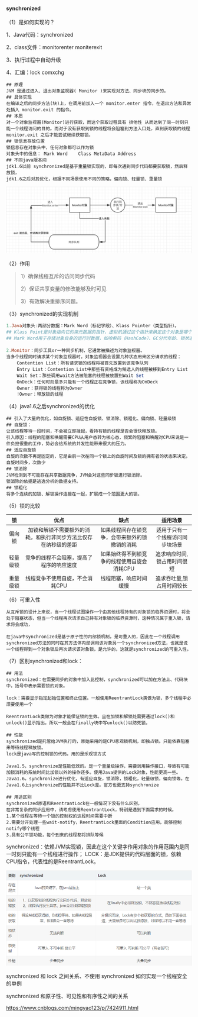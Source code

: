 #### synchronized

（1）是如何实现的？

1、Java代码：synchronized

2、class文件：monitorenter moniterexit

3、执行过程中自动升级

4、汇编：lock comxchg

```shell
## 原理
JVM 是通过进入、退出对象监视器( Monitor )来实现对方法、同步块的同步的。
## 具体实现
在编译之后的同步方法(块)上，在调用前加入一个 monitor.enter 指令，在退出方法和异常处插入 monitor.exit 的指令。
## 本质
对一个对象监视器(Monitor)进行获取，而这个获取过程具有 排他性 从而达到了同一时刻只能一个线程访问的目的。而对于没有获取到锁的线程将会阻塞到方法入口处，直到获取锁的线程 monitor.exit 之后才能尝试继续获取锁。
## 锁信息存放位置
锁信息存在对象头中，任何对象都可以作为锁
对象头中的信息： Mark Word    Class MetaData Address
## 不同java版本间
jdk1.6以前 synchronized是基于重量锁实现的，即每次遇到同步代码都要获取锁，然后释放锁，
jdk1.6之后对其优化，根据不同场景使用不同的策略，偏向锁、轻量锁、重量锁
```

![](../resource/synchronize流程图.jpg)

（2）作用

> 1）确保线程互斥的访问同步代码
>
> 2）保证共享变量的修改能够及时可见
>
> 3）有效解决重排序问题。

（3）synchronized的实现机制

```powershell
1.Java对象头:两部分数据：Mark Word（标记字段）、Klass Pointer（类型指针）。
## Klass Point是对象指向它的类元数据的指针，虚拟机通过这个指针来确定这个对象是哪个类的实例;
## Mark Word用于存储对象自身的运行时数据，如哈希码（HashCode）、GC分代年龄、锁状态标志、线程持有的锁、偏向线程 ID、偏向时间戳等等,它是实现轻量级锁和偏向锁的关键.

2.Monitor：同步工具or一种同步机制，它通常被描述为对象监视器。
当多个线程同时请求某个对象监视器时，对象监视器会设置几种状态用来区分请求的线程：
    Contention List：所有请求锁的线程将被首先放置到该竞争队列
    Entry List：Contention List中那些有资格成为候选人的线程被移到Entry List
    Wait Set：那些调用wait方法被阻塞的线程被放置到Wait Set
    OnDeck：任何时刻最多只能有一个线程正在竞争锁，该线程称为OnDeck
    Owner：获得锁的线程称为Owner
    !Owner：释放锁的线程
```

（4）java1.6之后synchronized的优化

```shell
## 引入了大量的优化，如自旋锁、适应性自旋锁、锁消除、锁粗化、偏向锁、轻量级锁
## 自旋锁：
让该线程等待一段时间，不会被立即挂起，看持有锁的线程是否会很快释放锁。
引入原因：线程的阻塞和唤醒需要CPU从用户态转为核心态，频繁的阻塞和唤醒对CPU来说是一件负担很重的工作，势必会给系统的并发性能带来很大的压力。
## 适应自旋锁
自旋的次数不再是固定的，它是由前一次在同一个锁上的自旋时间及锁的拥有者的状态来决定。自旋时间多，次数少
## 锁消除
JVM检测到不可能存在共享数据竞争，JVM会对这些同步锁进行锁消除。
锁消除的依据是逃逸分析的数据支持。
## 锁粗化
将多个连续的加锁、解锁操作连接在一起，扩展成一个范围更大的锁。

```

（5）锁的比较

|    锁    |                             优点                             |                      缺点                      |             适用场景             |
| :------: | :----------------------------------------------------------: | :--------------------------------------------: | :------------------------------: |
|  偏向锁  | 加锁和解锁不需要额外的消耗，和执行非同步方法比仅存在纳秒级的差距 | 如果线程间存在锁竞争，会带来额外的锁撤销的消耗 | 适用于只有一个线程访问同步块场景 |
| 轻量级锁 |           竞争的线程不会阻塞，提高了程序的响应速度           |  如果始终得不到锁竞争的线程使用自旋会消耗CPU   |   追求响应时间,锁占用时间很短    |
| 重量级锁 |               线程竞争不使用自旋，不会消耗CPU                |             线程阻塞，响应时间缓慢             |    追求吞吐量,锁占用时间较长     |

（6）可重入性

```shell
从互斥锁的设计上来说，当一个线程试图操作一个由其他线程持有的对象锁的临界资源时，将会处于阻塞状态，但当一个线程再次请求自己持有对象锁的临界资源时，这种情况属于重入锁，请求将会成功，

在java中synchronized是基于原子性的内部锁机制，是可重入的，因此在一个线程调用synchronized方法的同时在其方法体内部调用该对象另一个synchronized方法，也就是说一个线程得到一个对象锁后再次请求该对象锁，是允许的，这就是synchronized的可重入性。
```

（7）区别synchronized和lock：

```shell
## 用法
synchronized：在需要同步的对象中加入此控制，synchronized可以加在方法上、代码块中，括号中表示需要锁的对象。
 
lock：需要显示指定起始位置和终止位置。一般使用ReentrantLock类做为锁，多个线程中必须要使用一个

ReentrantLock类做为对象才能保证锁的生效。且在加锁和解锁处需要通过lock()和unlock()显示指出。所以一般会在finally块中写unlock()以防死锁。

## 性能
synchronized是托管给JVM执行的，原始采用的是CPU悲观锁机制，即独占锁。只能依靠阻塞来等待线程释放锁。
lock是java写的控制锁的代码。用的是乐观锁方式

Java1.5，synchronize是性能低效的。是一个重量级操作，需要调用操作接口，导致有可能加锁消耗的系统时间比加锁以外的操作还多。使用Java提供的Lock对象，性能更高一些。
Java1.6。synchronize进行优化，有适应自旋，锁消除，锁粗化，轻量级锁，偏向锁等。在Java1.6上synchronize的性能并不比Lock差。官方也更支持synchronize

## 用途区别
synchronized原语和ReentrantLock在一般情况下没有什么区别，
在非常复杂的同步应用中，请考虑使用ReentrantLock，特别是遇到下面需求的时候。
1.某个线程在等待一个锁的控制权的这段时间需要中断
2.需要分开处理一些wait-notify，ReentrantLock里面的Condition应用，能够控制notify哪个线程
3.具有公平锁功能，每个到来的线程都将排队等候
```

synchronized：依赖JVM实现锁，因此在这个关键字作用对象的作用范围内是同一时刻只能有一个线程进行操作；
LOCK：是JDK提供的代码层面的锁，依赖CPU指令，代表性的是ReentrantLock。

![](../resource/synchronized与Lock的区别.png)

synchronized 和 lock 之间关系、不使用 synchronized 如何实现一个线程安全的单例

synchronized 和原子性、可见性和有序性之间的关系

<https://www.cnblogs.com/mingyao123/p/7424911.html>